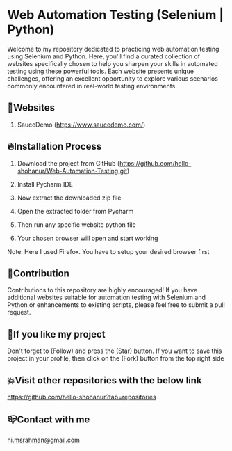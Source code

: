 # Web Automation Testing (Selenium | Python)
Welcome to my repository dedicated to practicing web automation testing using Selenium and Python. Here, you'll find a curated collection of websites specifically chosen to help you sharpen your skills in automated testing using these powerful tools. Each website presents unique challenges, offering an excellent opportunity to explore various scenarios commonly encountered in real-world testing environments.

## 🎈Websites
1. SauceDemo (https://www.saucedemo.com/)

## 🔥Installation Process
01. Download the project from GitHub (https://github.com/hello-shohanur/Web-Automation-Testing.git)

02. Install Pycharm IDE
    
03. Now extract the downloaded zip file

04. Open the extracted folder from Pycharm 

05. Then run any specific website python file 

06. Your chosen browser will open and start working

Note: Here I used Firefox. You have to setup your desired browser first

## 🎁Contribution
Contributions to this repository are highly encouraged! If you have additional websites suitable for automation testing with Selenium and Python or enhancements to existing scripts, please feel free to submit a pull request.

## 💟If you like my project 
Don't forget to (Follow) and press the (Star) button. If you want to save this project in your profile, then click on the (Fork) button from the top right side

## 💥Visit other repositories with the below link
https://github.com/hello-shohanur?tab=repositories

## 📪Contact with me
hi.msrahman@gmail.com
